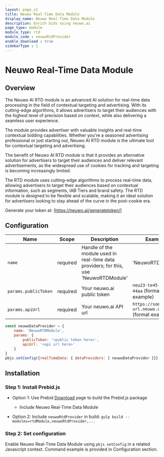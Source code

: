 ```yaml
---
layout: page_v2
title: Neuwo Real-Time Data Module
display_name: Neuwo Real-Time Data Module 
description: Enrich bids using neuwo.ai
page_type: module
module_type: rtd
module_code : neuwoRtdProvider
enable_download : true
sidebarType : 1
---
```


# Neuwo Real-Time Data Module

## Overview

The Neuwo AI RTD module is an advanced AI solution for real-time data processing in the field of contextual targeting and advertising. With its cutting-edge algorithms, it allows advertisers to target their audiences with the highest level of precision based on context, while also delivering a seamless user experience.

The module provides advertiser with valuable insights and real-time contextual bidding capabilities. Whether you're a seasoned advertising professional or just starting out, Neuwo AI RTD module is the ultimate tool for contextual targeting and advertising.

The benefit of Neuwo AI RTD module is that it provides an alternative solution for advertisers to target their audiences and deliver relevant advertisements, as the widespread use of cookies for tracking and targeting is becoming increasingly limited.

The RTD module uses cutting-edge algorithms to process real-time data, allowing advertisers to target their audiences based on contextual information, such as segments, IAB Tiers and brand safety. The RTD module is designed to be flexible and scalable, making it an ideal solution for advertisers looking to stay ahead of the curve in the post-cookie era.

Generate your token at: [https://neuwo.ai/generatetoken/]

## Configuration

| Name       | Scope    | Description                            | Example       | Type     |
|------------|----------|----------------------------------------|---------------|----------|
| `name` | required | Handle of the module used in real-time data providers; for this, use 'NeuwoRTDModule' | 'NeuwoRTDModule' | static |
| `params.publicToken` | required | Your neuwo.ai public token | `neu23-te45-idkf-44aa` (format example) | `string` |
| `params.apiUrl` | required | Your neuwo.ai API url | `https://some-api-url.neuwo.ai/a/b/c` (format example) | `string` |

```javascript
const neuwoDataProvider = {
    name: 'NeuwoRTDModule',
    params: {
        publicToken: '<public token here>',
        apiUrl: '<api url here>'
    }
}
pbjs.setConfig({realTimeData: { dataProviders: [ neuwoDataProvider ]}})
```

## Installation

### Step 1: Install Prebid.js

- Option 1: Use Prebid [Download](/download.html) page to build the Prebid.js package
  - Include Neuwo Real-Time Data Module

- Option 2: Include `neuwoRtdProvider` in build: `gulp build --modules=rtdModule,neuwoRtdProvider,...`

### Step 2: Set configuration

Enable Neuwo Real-Time Data Module using `pbjs.setConfig` in a related Javascript context. Command example is provided in Configuration section.